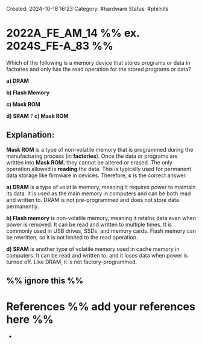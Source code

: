 Created: 2024-10-18 16:23
Category: #hardware 
Status: #philnits


# 2022A_FE_AM_14 %% ex. 2024S_FE-A_83 %%

Which of the following is a memory device that stores programs or data in factories and only has the read operation for the stored programs or data?

**a) DRAM**

**b) Flash Memory**

**c) Mask ROM**

**d) SRAM**
? 
**c) Mask ROM**
## **Explanation:**

**Mask ROM** is a type of non-volatile memory that is programmed during the manufacturing process (in **factories**). Once the data or programs are written into **Mask ROM**, they cannot be altered or erased. The only operation allowed is **reading** the data. This is typically used for permanent data storage like firmware in devices. Therefore, **c** is the correct answer.

**a)  DRAM** is a type of volatile memory, meaning it requires power to maintain its data. It is used as the main memory in computers and can be both read and written to. DRAM is not pre-programmed and does not store data permanently.

**b) Flash memory** is non-volatile memory, meaning it retains data even when power is removed. It can be read and written to multiple times. It is commonly used in USB drives, SSDs, and memory cards. Flash memory can be rewritten, so it is not limited to the read operation.

**d) SRAM** is another type of volatile memory used in cache memory in computers. It can be read and written to, and it loses data when power is turned off. Like DRAM, it is not factory-programmed.





%% ignore this %%
---









# References %% add your references here %%
- 